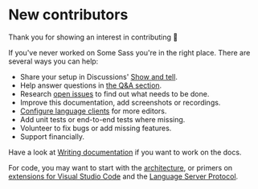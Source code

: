 # New contributors

Thank you for showing an interest in contributing 🌟

If you've never worked on Some Sass you're in the right place. There are several ways you can help:

- Share your setup in Discussions' [Show and tell](https://github.com/wkillerud/some-sass/discussions/categories/show-and-tell).
- Help answer questions in [the Q&A section](https://github.com/wkillerud/some-sass/discussions/categories/q-a).
- Research [open issues](https://github.com/wkillerud/some-sass/issues) to find out what needs to be done.
- Improve this documentation, add screenshots or recordings.
- [Configure language clients](../language-server/getting-started.md) for more editors.
- Add unit tests or end-to-end tests where missing.
- Volunteer to fix bugs or add missing features.
- Support financially.

Have a look at [Writing documentation](./writing-documentation.md) if you want to work on the docs.

For code, you may want to start with the [architecture](./architecture.md), or primers on [extensions for Visual Studio Code](./extensions-for-vs-code.md) and the [Language Server Protocol](./language-server-protocol.md).
